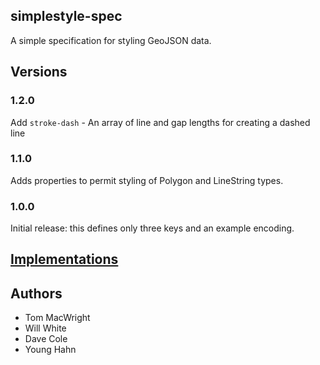 ## simplestyle-spec

A simple specification for styling GeoJSON data.

## Versions

### 1.2.0

Add `stroke-dash` - An array of line and gap lengths for creating a dashed line

### 1.1.0

Adds properties to permit styling of Polygon and LineString types.

### 1.0.0

Initial release: this defines only three keys
and an example encoding.

## [Implementations](https://github.com/mapbox/simplestyle-spec/wiki/Implementations)

## Authors

* Tom MacWright
* Will White
* Dave Cole
* Young Hahn
